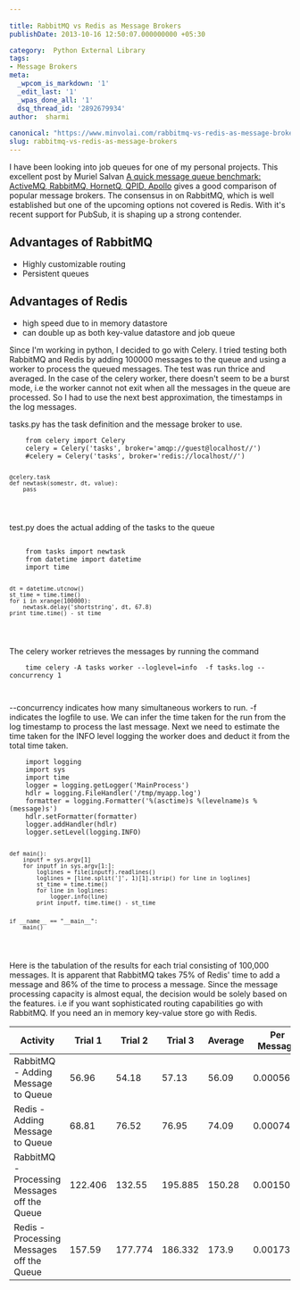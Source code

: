 ```yaml
---
 
title: RabbitMQ vs Redis as Message Brokers
publishDate: 2013-10-16 12:50:07.000000000 +05:30

category:  Python External Library
tags:
- Message Brokers
meta:
  _wpcom_is_markdown: '1'
  _edit_last: '1'
  _wpas_done_all: '1'
  dsq_thread_id: '2892679934'
author:  sharmi
 
canonical: "https://www.minvolai.com/rabbitmq-vs-redis-as-message-brokers/"
slug: rabbitmq-vs-redis-as-message-brokers
---
```

<p>I have been looking into job queues for one of my personal projects.  This excellent post by Muriel Salvan <a href="http://x-aeon.com/wp/2013/04/10/a-quick-message-queue-benchmark-activemq-rabbitmq-hornetq-qpid-apollo/">A quick message queue benchmark: ActiveMQ, RabbitMQ, HornetQ, QPID, Apollo</a> gives a good comparison of popular message brokers.  The consensus in on RabbitMQ, which is well established but one of the upcoming options not covered is Redis.  With it's recent support for PubSub, it is shaping up a strong contender.</p>
<h2>Advantages of RabbitMQ</h2>
<ul>
<li>Highly customizable routing</li>
<li>Persistent queues</li>
</ul>
<h2>Advantages of Redis</h2>
<ul>
<li>high speed due to in memory datastore</li>
<li>can double up as both key-value datastore and job queue</li>
</ul>
<p>Since I'm working in python, I decided to go with Celery. I tried testing both RabbitMQ and Redis by adding 100000 messages to the queue and using a worker to process the queued messages.  The test was run thrice and averaged.  In the case of the celery worker, there doesn't seem to be a burst mode, i.e the worker cannot not exit when all the messages in the queue are processed.  So I had to use the next best approximation, the timestamps in the log messages.</p>
<p>tasks.py has the task definition and the message broker to use.</p>
<pre><code class="python">    from celery import Celery
    celery = Celery('tasks', broker='amqp://guest@localhost//') 
    #celery = Celery('tasks', broker='redis://localhost//') 

    @celery.task
    def newtask(somestr, dt, value):
        pass

</code></pre>
<p>test.py does the actual adding of the tasks to the queue</p>
<pre><code class="python"><br />    from tasks import newtask
    from datetime import datetime
    import time


    dt = datetime.utcnow()
    st_time = time.time()
    for i in xrange(100000):
        newtask.delay('shortstring', dt, 67.8)
    print time.time() - st_time

</code></pre>
<p>The celery worker retrieves the messages by running the command</p>
<pre><code class="bash">    time celery -A tasks worker --loglevel=info  -f tasks.log --concurrency 1

</code></pre>
<p>--concurrency indicates how many simultaneous workers to run.  -f indicates the logfile to use. We can infer the time taken for the run from the log timestamp to process the last message.  Next we need to estimate the time taken for the INFO level logging the worker does and deduct it from the total time taken.</p>
<pre><code class="python">    import logging
    import sys
    import time
    logger = logging.getLogger('MainProcess')
    hdlr = logging.FileHandler('/tmp/myapp.log')
    formatter = logging.Formatter('%(asctime)s %(levelname)s %(message)s')
    hdlr.setFormatter(formatter)
    logger.addHandler(hdlr) 
    logger.setLevel(logging.INFO)


    def main():
        inputf = sys.argv[1]
        for inputf in sys.argv[1:]:
            loglines = file(inputf).readlines()
            loglines = [line.split(']', 1)[1].strip() for line in loglines]
            st_time = time.time()
            for line in loglines:
                logger.info(line)
            print inputf, time.time() - st_time


    if __name__ == "__main__":
        main()

</code></pre>
<p>Here is the tabulation of the results for each trial consisting of 100,000 messages.  It is apparent that RabbitMQ takes  75% of Redis' time to add a message and 86% of the time to process a message.  Since the message processing capacity is almost equal, the decision would be solely based on the features.  i.e if you want sophisticated routing capabilities go with RabbitMQ. If you need an in memory key-value store go with Redis.</p>
<table>
<thead>
<tr>
<th>Activity</th>
<th>Trial 1</th>
<th>Trial 2</th>
<th>Trial 3</th>
<th>Average</th>
<th>Per Message</th>
</tr>
</thead>
<tbody>
<tr>
<td>RabbitMQ - Adding Message to Queue</td>
<td>56.96</td>
<td>54.18</td>
<td>57.13</td>
<td>56.09</td>
<td>0.0005609</td>
</tr>
<tr>
<td>Redis - Adding Message to Queue</td>
<td>68.81</td>
<td>76.52</td>
<td>76.95</td>
<td>74.09</td>
<td>0.0007409</td>
</tr>
<tr>
<td>RabbitMQ - Processing Messages off the Queue</td>
<td>122.406</td>
<td>132.55</td>
<td>195.885</td>
<td>150.28</td>
<td>0.0015028</td>
</tr>
<tr>
<td>Redis - Processing Messages off the Queue</td>
<td>157.59</td>
<td>177.774</td>
<td>186.332</td>
<td>173.9</td>
<td>0.001739</td>
</tr>
</tbody>
</table>
